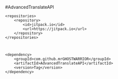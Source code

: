 
#AdvancedTranslateAPI


	<repositories>
		<repository>
		    <id>jitpack.io</id>
		    <url>https://jitpack.io</url>
		</repository>
	</repositories>



 	<dependency>
	    <groupId>com.github.mrGHOSTWARRIOR</groupId>
	    <artifactId>AdvancedTranslateAPI</artifactId>
	    <version>Tag</version>
	</dependency>
